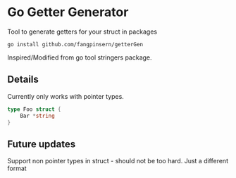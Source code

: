 # Go Getter Generator

Tool to generate getters for your struct in packages

```
go install github.com/fangpinsern/getterGen
```

Inspired/Modified from go tool stringers package.

## Details

Currently only works with pointer types.

```go
type Foo struct {
    Bar *string
}
```

## Future updates

Support non pointer types in struct - should not be too hard. Just a different format
